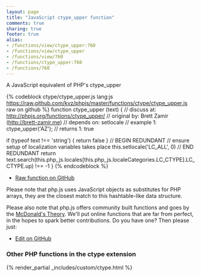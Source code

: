 ```yaml
---
layout: page
title: "JavaScript ctype_upper function"
comments: true
sharing: true
footer: true
alias:
- /functions/view/ctype_upper:760
- /functions/view/ctype_upper
- /functions/view/760
- /functions/ctype_upper:760
- /functions/760
---
```

<!-- Generated by Rakefile:build -->
A JavaScript equivalent of PHP's ctype_upper

{% codeblock ctype/ctype_upper.js lang:js https://raw.github.com/kvz/phpjs/master/functions/ctype/ctype_upper.js raw on github %}
function ctype_upper (text) {
  //  discuss at: http://phpjs.org/functions/ctype_upper/
  // original by: Brett Zamir (http://brett-zamir.me)
  //  depends on: setlocale
  //   example 1: ctype_upper('AZ');
  //   returns 1: true

  if (typeof text !== 'string') {
    return false
  }
  // BEGIN REDUNDANT
  // ensure setup of localization variables takes place
  this.setlocale('LC_ALL', 0)
  // END REDUNDANT
  return text.search(this.php_js.locales[this.php_js.localeCategories.LC_CTYPE].LC_CTYPE.up) !== -1
}
{% endcodeblock %}

 - [Raw function on GitHub](https://github.com/kvz/phpjs/blob/master/functions/ctype/ctype_upper.js)

Please note that php.js uses JavaScript objects as substitutes for PHP arrays, they are 
the closest match to this hashtable-like data structure. 

Please also note that php.js offers community built functions and goes by the 
[McDonald's Theory](https://medium.com/what-i-learned-building/9216e1c9da7d). We'll put online 
functions that are far from perfect, in the hopes to spark better contributions. 
Do you have one? Then please just: 

 - [Edit on GitHub](https://github.com/kvz/phpjs/edit/master/functions/ctype/ctype_upper.js)


### Other PHP functions in the ctype extension
{% render_partial _includes/custom/ctype.html %}
